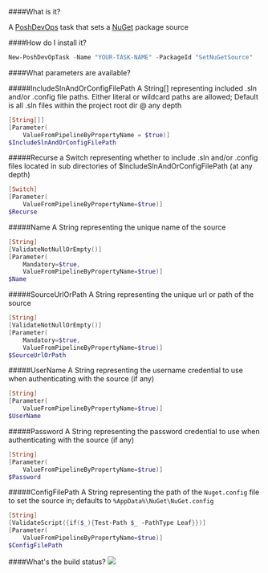 ####What is it?

A [PoshDevOps](https://github.com/PoshDevOps/PoshDevOps) task that sets a [NuGet](https://nuget.org) package source

####How do I install it?

```PowerShell
New-PoshDevOpTask -Name "YOUR-TASK-NAME" -PackageId "SetNuGetSource"
```

####What parameters are available?

#####IncludeSlnAndOrConfigFilePath
A String[] representing included .sln and/or .config file paths. Either literal or wildcard paths are allowed; Default is all .sln files within the project root dir @ any depth
```PowerShell
[String[]]
[Parameter(
    ValueFromPipelineByPropertyName = $true)]
$IncludeSlnAndOrConfigFilePath
```

#####Recurse
a Switch representing whether to include .sln and/or .config files located in sub directories of $IncludeSlnAndOrConfigFilePath (at any depth)
```PowerShell
[Switch]
[Parameter(
    ValueFromPipelineByPropertyName=$true)]
$Recurse
```
#####Name
A String representing the unique name of the source
```PowerShell
[String]
[ValidateNotNullOrEmpty()]
[Parameter(
    Mandatory=$true,
    ValueFromPipelineByPropertyName=$true)]
$Name
```

#####SourceUrlOrPath
A String representing the unique url or path of the source
```PowerShell
[String]
[ValidateNotNullOrEmpty()]
[Parameter(
    Mandatory=$true,
    ValueFromPipelineByPropertyName=$true)]
$SourceUrlOrPath
```

#####UserName
A String representing the username credential to use when authenticating with the source (if any)
```PowerShell
[String]
[Parameter(
    ValueFromPipelineByPropertyName=$true)]
$UserName
```

#####Password
A String representing the password credential to use when authenticating with the source (if any)
```PowerShell
[String]
[Parameter(
    ValueFromPipelineByPropertyName=$true)]
$Password
```

#####ConfigFilePath
A String representing the path of the `Nuget.config` file to set the source in; defaults to `%AppData%\NuGet\NuGet.config`
```PowerShell
[String]
[ValidateScript({if($_){Test-Path $_ -PathType Leaf}})]
[Parameter(
    ValueFromPipelineByPropertyName=$true)]
$ConfigFilePath
```

####What's the build status?
![](https://ci.appveyor.com/api/projects/status/4j343xtqm93ro3mf?svg=true)